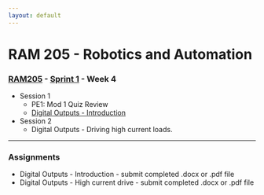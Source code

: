 ```yaml
---
layout: default
---
```


# RAM 205 - Robotics and Automation

### [RAM205](../../) - [Sprint 1](../) - Week 4

- Session 1
    - PE1: Mod 1 Quiz Review
    - [Digital Outputs - Introduction](RAM205.DigitalOutputs.docx)
- Session 2
    - Digital Outputs - Driving high current loads.

    
---

### Assignments

- Digital Outputs - Introduction - submit completed .docx or .pdf file
- Digital Outputs - High current drive - submit completed .docx or .pdf file


